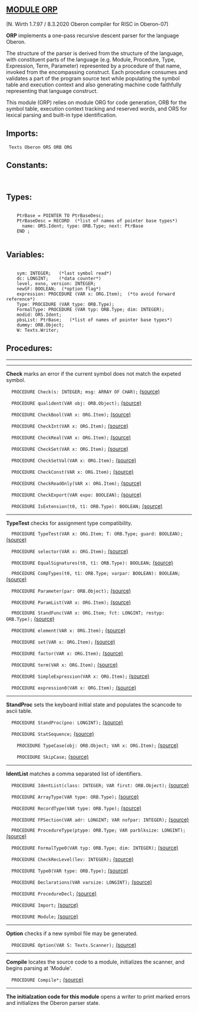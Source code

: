 
## [MODULE ORP](https://github.com/io-core/Build/blob/main/ORP.Mod)

(N. Wirth 1.7.97 / 8.3.2020  Oberon compiler for RISC in Oberon-07)

**ORP** implements a one-pass recursive descent parser for the language Oberon.

The structure of the parser is derived from the structure of the language, with constituent parts of the language 
(e.g. Module, Procedure, Type, Expression, Term, Parameter) represented by a procedure of that name, invoked from the 
encompassing construct. Each procedure consumes and validates a part of the program source text while populating the 
symbol table and execution context and also generating machine code faithfully representing that language construct.

This module (ORP) relies on module ORG for code generation, ORB for the symbol table, execution context tracking and reserved words, and ORS
for lexical parsing and built-in type identification.


  ## Imports:
` Texts Oberon ORS ORB ORG`

## Constants:
```


```
## Types:
```
 
    PtrBase = POINTER TO PtrBaseDesc;
    PtrBaseDesc = RECORD  (*list of names of pointer base types*)
      name: ORS.Ident; type: ORB.Type; next: PtrBase
    END ;
  
```
## Variables:
```
 
    sym: INTEGER;   (*last symbol read*)
    dc: LONGINT;    (*data counter*)
    level, exno, version: INTEGER;
    newSF: BOOLEAN;  (*option flag*)
    expression: PROCEDURE (VAR x: ORG.Item);  (*to avoid forward reference*)
    Type: PROCEDURE (VAR type: ORB.Type);
    FormalType: PROCEDURE (VAR typ: ORB.Type; dim: INTEGER);
    modid: ORS.Ident;
    pbsList: PtrBase;   (*list of names of pointer base types*)
    dummy: ORB.Object;
    W: Texts.Writer;

```
## Procedures:
---
---
**Check** marks an error if the current symbol does not match the expeted symbol.

`  PROCEDURE Check(s: INTEGER; msg: ARRAY OF CHAR);` [(source)](https://github.com/io-orig/System/blob/main/ORP.Mod#L102)


`  PROCEDURE qualident(VAR obj: ORB.Object);` [(source)](https://github.com/io-orig/System/blob/main/ORP.Mod#L107)


`  PROCEDURE CheckBool(VAR x: ORG.Item);` [(source)](https://github.com/io-orig/System/blob/main/ORP.Mod#L119)


`  PROCEDURE CheckInt(VAR x: ORG.Item);` [(source)](https://github.com/io-orig/System/blob/main/ORP.Mod#L124)


`  PROCEDURE CheckReal(VAR x: ORG.Item);` [(source)](https://github.com/io-orig/System/blob/main/ORP.Mod#L129)


`  PROCEDURE CheckSet(VAR x: ORG.Item);` [(source)](https://github.com/io-orig/System/blob/main/ORP.Mod#L134)


`  PROCEDURE CheckSetVal(VAR x: ORG.Item);` [(source)](https://github.com/io-orig/System/blob/main/ORP.Mod#L139)


`  PROCEDURE CheckConst(VAR x: ORG.Item);` [(source)](https://github.com/io-orig/System/blob/main/ORP.Mod#L147)


`  PROCEDURE CheckReadOnly(VAR x: ORG.Item);` [(source)](https://github.com/io-orig/System/blob/main/ORP.Mod#L152)


`  PROCEDURE CheckExport(VAR expo: BOOLEAN);` [(source)](https://github.com/io-orig/System/blob/main/ORP.Mod#L157)


`  PROCEDURE IsExtension(t0, t1: ORB.Type): BOOLEAN;` [(source)](https://github.com/io-orig/System/blob/main/ORP.Mod#L166)

---
**TypeTest** checks for assignment type compatibility.

`  PROCEDURE TypeTest(VAR x: ORG.Item; T: ORB.Type; guard: BOOLEAN);` [(source)](https://github.com/io-orig/System/blob/main/ORP.Mod#L180)


`  PROCEDURE selector(VAR x: ORG.Item);` [(source)](https://github.com/io-orig/System/blob/main/ORP.Mod#L203)


`  PROCEDURE EqualSignatures(t0, t1: ORB.Type): BOOLEAN;` [(source)](https://github.com/io-orig/System/blob/main/ORP.Mod#L247)


`  PROCEDURE CompTypes(t0, t1: ORB.Type; varpar: BOOLEAN): BOOLEAN;` [(source)](https://github.com/io-orig/System/blob/main/ORP.Mod#L266)


`  PROCEDURE Parameter(par: ORB.Object);` [(source)](https://github.com/io-orig/System/blob/main/ORP.Mod#L277)


`  PROCEDURE ParamList(VAR x: ORG.Item);` [(source)](https://github.com/io-orig/System/blob/main/ORP.Mod#L305)


`  PROCEDURE StandFunc(VAR x: ORG.Item; fct: LONGINT; restyp: ORB.Type);` [(source)](https://github.com/io-orig/System/blob/main/ORP.Mod#L323)


`  PROCEDURE element(VAR x: ORG.Item);` [(source)](https://github.com/io-orig/System/blob/main/ORP.Mod#L367)


`  PROCEDURE set(VAR x: ORG.Item);` [(source)](https://github.com/io-orig/System/blob/main/ORP.Mod#L376)


`  PROCEDURE factor(VAR x: ORG.Item);` [(source)](https://github.com/io-orig/System/blob/main/ORP.Mod#L392)


`  PROCEDURE term(VAR x: ORG.Item);` [(source)](https://github.com/io-orig/System/blob/main/ORP.Mod#L424)


`  PROCEDURE SimpleExpression(VAR x: ORG.Item);` [(source)](https://github.com/io-orig/System/blob/main/ORP.Mod#L447)


`  PROCEDURE expression0(VAR x: ORG.Item);` [(source)](https://github.com/io-orig/System/blob/main/ORP.Mod#L465)

---
**StandProc** sets the keyboard initial state and populates the scancode to ascii table.

`  PROCEDURE StandProc(pno: LONGINT);` [(source)](https://github.com/io-orig/System/blob/main/ORP.Mod#L516)


`  PROCEDURE StatSequence;` [(source)](https://github.com/io-orig/System/blob/main/ORP.Mod#L553)


`    PROCEDURE TypeCase(obj: ORB.Object; VAR x: ORG.Item);` [(source)](https://github.com/io-orig/System/blob/main/ORP.Mod#L559)


`    PROCEDURE SkipCase;` [(source)](https://github.com/io-orig/System/blob/main/ORP.Mod#L571)

---
**IdentList** matches a comma separated list of identifiers.

`  PROCEDURE IdentList(class: INTEGER; VAR first: ORB.Object);` [(source)](https://github.com/io-orig/System/blob/main/ORP.Mod#L693)


`  PROCEDURE ArrayType(VAR type: ORB.Type);` [(source)](https://github.com/io-orig/System/blob/main/ORP.Mod#L709)


`  PROCEDURE RecordType(VAR type: ORB.Type);` [(source)](https://github.com/io-orig/System/blob/main/ORP.Mod#L725)


`  PROCEDURE FPSection(VAR adr: LONGINT; VAR nofpar: INTEGER);` [(source)](https://github.com/io-orig/System/blob/main/ORP.Mod#L770)


`  PROCEDURE ProcedureType(ptype: ORB.Type; VAR parblksize: LONGINT);` [(source)](https://github.com/io-orig/System/blob/main/ORP.Mod#L789)


`  PROCEDURE FormalType0(VAR typ: ORB.Type; dim: INTEGER);` [(source)](https://github.com/io-orig/System/blob/main/ORP.Mod#L813)


`  PROCEDURE CheckRecLevel(lev: INTEGER);` [(source)](https://github.com/io-orig/System/blob/main/ORP.Mod#L832)


`  PROCEDURE Type0(VAR type: ORB.Type);` [(source)](https://github.com/io-orig/System/blob/main/ORP.Mod#L837)


`  PROCEDURE Declarations(VAR varsize: LONGINT);` [(source)](https://github.com/io-orig/System/blob/main/ORP.Mod#L879)


`  PROCEDURE ProcedureDecl;` [(source)](https://github.com/io-orig/System/blob/main/ORP.Mod#L945)


`  PROCEDURE Import;` [(source)](https://github.com/io-orig/System/blob/main/ORP.Mod#L993)


`  PROCEDURE Module;` [(source)](https://github.com/io-orig/System/blob/main/ORP.Mod#L1010)

---
**Option** checks if a new symbol file may be generated.

`  PROCEDURE Option(VAR S: Texts.Scanner);` [(source)](https://github.com/io-orig/System/blob/main/ORP.Mod#L1061)

---
**Compile** locates the source code to a module, initializes the scanner, and begins parsing at 'Module'.

`  PROCEDURE Compile*;` [(source)](https://github.com/io-orig/System/blob/main/ORP.Mod#L1073)

---
**The initialzation code for this module** opens a writer to print marked errors and initializes the Oberon parser state.
